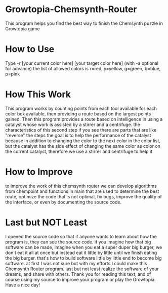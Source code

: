 # Growtopia-Chemsynth-Router
This program helps you find the best way to finish the Chemsynth puzzle in Growtopia game

# How to Use
Type -r [your current color here] [your target color here] (with -a optional for advance)
the list of allowed colors is r=red, y=yellow, g=green, b=blue, p=pink

# How This Work
This program works by counting points from each tool available for each color box available, then providing a route based on the
largest points gained. Then this program provides a route based on intelligence in using a catalyst whose work is assisted by a
stirrer and a centrifuge. the characteristics of this second step if you see there are parts that are like "reverse" the steps
the goal is to help the performance of the catalyst because in addition to changing the color to the next color in the color list,
but the catalyst has the side effect of changing the same color as color on the current catalyst, therefore we use a stirrer and
centrifuge to help it

# How to Improve
to improve the work of this chemsynth router we can develop algorithms from chempoint and functions in main that are used to determine
the best route, optimize the code that is not optimal, fix bugs, improve the quality of the interface, or even by documenting the source
code.

# Last but NOT Least
I opened the source code so that if anyone wants to learn about how the program is, they can see the source code. if you imagine how that
big software can be made, imagine when you eat a super duper big burger, we don't eat it all at once but instead eat it little by little
until we finish eating the big burger. that's how to build software little by little end to become big software. at first I was not sure
but with my efforts I could make this Chemsynth Router program. last but not least realize the software of your dreams, and share with
others.
Thank you for reading this text, and of course using my source to improve your program or play the Growtopia.
Have a nice day!
